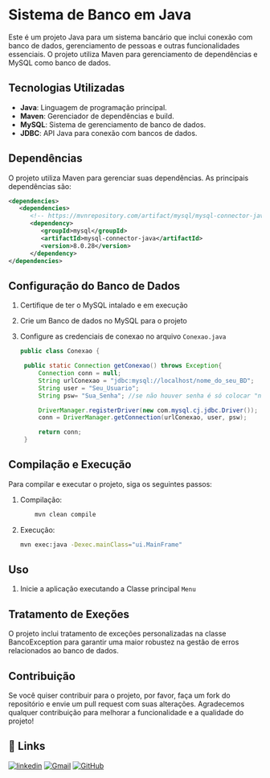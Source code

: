 # Sistema de Banco em Java

Este é um projeto Java para um sistema bancário que inclui conexão com banco de dados, gerenciamento de pessoas e outras funcionalidades essenciais. O projeto utiliza Maven para gerenciamento de dependências e MySQL como banco de dados.

## Tecnologias Utilizadas

- **Java**: Linguagem de programação principal.
- **Maven**: Gerenciador de dependências e build.
- **MySQL**: Sistema de gerenciamento de banco de dados.
- **JDBC**: API Java para conexão com bancos de dados.

## Dependências

O projeto utiliza Maven para gerenciar suas dependências. As principais dependências são:

```xml
<dependencies>
   <dependencies>
      <!-- https://mvnrepository.com/artifact/mysql/mysql-connector-java -->
      <dependency>
         <groupId>mysql</groupId>
         <artifactId>mysql-connector-java</artifactId>
         <version>8.0.28</version>
      </dependency>
</dependencies>
```

## Configuração do Banco de Dados

1. Certifique de ter o MySQL intalado e em execução
2. Crie um Banco de dados no MySQL para o projeto
3. Configure as credenciais de conexao no arquivo `Conexao.java`
   
   ```java
   public class Conexao {

    public static Connection getConexao() throws Exception{
        Connection conn = null;
        String urlConexao = "jdbc:mysql://localhost/nome_do_seu_BD";
        String user = "Seu_Usuario";
        String psw= "Sua_Senha"; //se não houver senha é só colocar "null"

        DriverManager.registerDriver(new com.mysql.cj.jdbc.Driver());
        conn = DriverManager.getConnection(urlConexao, user, psw);

        return conn;
    }
   ```
   
## Compilação e Execução

Para compilar e executar o projeto, siga os seguintes passos:
   1. Compilação:
      ```bash
          mvn clean compile
      ```

   2. Execução:
      ```bash
      mvn exec:java -Dexec.mainClass="ui.MainFrame"
      ```

## Uso

1. Inicie a aplicação executando a Classe principal `Menu`

## Tratamento de Exeções

O projeto inclui tratamento de exceções personalizadas na classe BancoException para garantir uma maior robustez na gestão de erros relacionados ao banco de dados.

## Contribuição

Se você quiser contribuir para o projeto, por favor, faça um fork do repositório e envie um pull request com suas alterações. Agradecemos qualquer contribuição para melhorar a funcionalidade e a qualidade do projeto!

## 🔗 Links

[![linkedin](https://img.shields.io/badge/linkedin-0A66C2?style=for-the-badge&logo=linkedin&logoColor=white)](https://www.linkedin.com/in/thiago-ribeiro-139727260/)
[![Gmail](https://img.shields.io/badge/Gmail-D14836?style=for-the-badge&logo=gmail&logoColor=white)](mailto:thiagoralmeida23@gmail.com)
[![GitHub](https://img.shields.io/badge/github-181717?style=for-the-badge&logo=github&logoColor=white)](https://github.com/ThiagoRAlmeida2)
